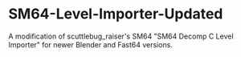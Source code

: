 # SM64-Level-Importer-Updated
 A modification of scuttlebug_raiser's SM64 "SM64 Decomp C Level Importer" for newer Blender and Fast64 versions.
